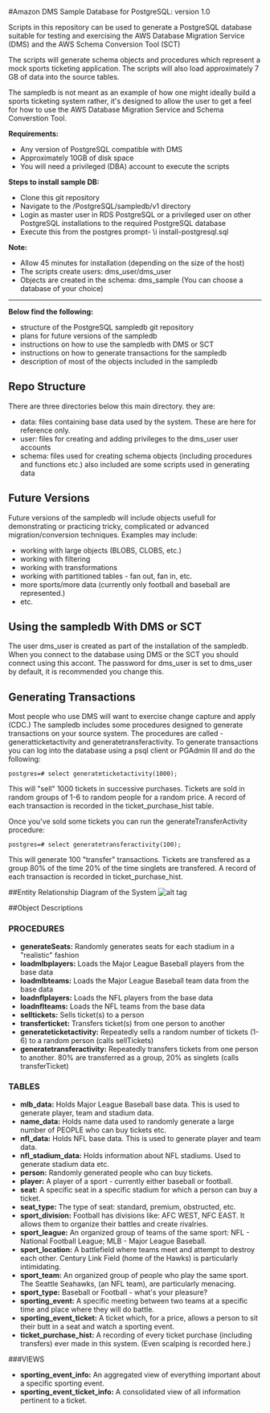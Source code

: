 #Amazon DMS Sample Database for PostgreSQL: version 1.0

Scripts in this repository can be used to generate a PostgreSQL database suitable for testing and exercising
the AWS Database Migration Service (DMS) and the AWS Schema Conversion Tool (SCT)

The scripts will generate schema objects and procedures which represent a mock sports  ticketing application.
The scripts will also load approximately 7 GB of data into the source tables.

The sampledb is not meant as an example of how one might ideally build a sports ticketing system rather,
it's designed to allow the user to get a feel for how to use the AWS Database Migration Service and Schema Converstion Tool.

**Requirements:**
* Any version of PostgreSQL compatible with DMS
* Approximately 10GB of disk space
* You will need a privileged (DBA) account to execute the scripts

**Steps to install sample DB:**
* Clone this git repository
* Navigate to the /PostgreSQL/sampledb/v1 directory
* Login as master user in RDS PostgreSQL or a privileged user on other PostgreSQL installations to the required PostgreSQL database
* Execute this from the postgres prompt- 
\i install-postgresql.sql 

**Note:**
* Allow 45 minutes for installation (depending on the size of the host)
* The scripts create users: dms_user/dms_user
* Objects are created in the schema: dms_sample (You can choose a database of your choice)


------------------------------------------------------------------------------------------------------------------------
<b>Below find the following:</b>
 * structure of the PostgreSQL sampledb git repository
 * plans for future versions of the sampledb
 * instructions on how to use the sampledb with DMS or SCT
 * instructions on how to generate transactions for the sampledb
 * description of most of the objects included in the sampledb

## Repo Structure
There are three directories below this main directory. they are:
* data: files containing base data used by the system. These are here for reference only.
* user: files for creating and adding privileges to the dms_user user accounts
* schema: files used for creating schema objects (including procedures and functions etc.) also included are some scripts used in generating data

## Future Versions
Future versions of the sampledb will include objects usefull for demonstrating or practicing tricky, complicated or advanced migration/conversion techniques. Examples may include:
* working with large objects (BLOBS, CLOBS, etc.)
* working with filtering
* working with transformations
* working with partitioned tables - fan out, fan in, etc.
* more sports/more data (currently only football and baseball are represented.)
* etc.

## Using the sampledb With DMS or SCT
The user dms_user is created as part of the installation of the sampledb. When you connect to the database using DMS or the SCT you should connect using this accont. The password for dms_user is set to dms_user by default, it is recommended you change this.

## Generating Transactions 
Most people who use DMS will want to exercise change capture and apply (CDC.) The sampledb includes some procedures designed to generate transactions on your source system. The procedures are called - generatticketactivity and generatetransferactivity. To generate transactions you can log into the database using a psql client or PGAdmin III and do the following:

```
postgres=# select generateticketactivity(1000);
```

This will "sell" 1000 tickets in successive purchases. Tickets are sold in random groups of 1-6 to random people for a random price. A record of each transaction is recorded in the ticket_purchase_hist table.

 Once you've sold some tickets you can run the generateTransferActivity procedure:

```
postgres=# select generatetransferactivity(100);
````

This will generate 100 "transfer" transactions. Tickets are transfered as a group 80% of the time 20% of the time singlets are transfered. A record of each transaction is recorded in ticket_purchase_hist.

##Entity Relationship Diagram of the System
![alt tag](/images/sampledb.jpg)

##Object Descriptions
### PROCEDURES
* **generateSeats:** Randomly generates seats for each stadium in a "realistic" fashion
* **loadmlbplayers:** Loads the Major League Baseball players from the base data
* **loadmlbteams:** Loads the Major League Baseball team data from the base data
* **loadnflplayers:** Loads the NFL players from the base data
* **loadnflteams:** Loads the NFL teams from the base data
* **selltickets:** Sells ticket(s) to a person
* **transferticket:** Transfers ticket(s) from one person to another
* **generateticketactivity:** Repeatedly sells a random number of tickets (1-6) to a random person (calls sellTickets)
* **generatetransferactivity:** Repeatedly transfers tickets from one person to another. 80% are transferred as a group, 20% as singlets (calls transferTicket)

### TABLES
* **mlb_data:** Holds Major League Baseball base data. This is used to generate player, team and stadium data.
* **name_data:** Holds name data used to randomly generate a large number of PEOPLE who can buy tickets etc.
* **nfl_data:** Holds NFL base data. This is used to generate player and team data.
* **nfl_stadium_data:** Holds information about NFL stadiums. Used to generate stadium data etc.
* **person:** Randomly generated people who can buy tickets.
* **player:** A player of a sport - currently either baseball or football.
* **seat:** A specific seat in a specific stadium for which a person can buy a ticket.
* **seat_type:** The type of seat: standard, premium, obstructed, etc.
* **sport_division:** Football has divisions like: AFC WEST, NFC EAST. It allows them to organize their battles and create rivalries.
* **sport_league:** An organized group of teams of the same sport: NFL - National Football League; MLB - Major League Baseball.
* **sport_location:** A battlefield where teams meet and attempt to destroy each other. Century Link Field (home of the Hawks) is particularly intimidating.
* **sport_team:** An organized group of people who play the same sport. The Seattle Seahawks, (an NFL team), are particularly menacing.
* **sport_type:** Baseball or Football - what's your pleasure?
* **sporting_event:** A specific meeting between two teams at a specific time and place where they will do battle.
* **sporting_event_ticket:** A ticket which, for a price, allows a person to sit their butt in a seat and watch a sporting event.
* **ticket_purchase_hist:** A recording of every ticket purchase (including transfers) ever made in this system. (Even scalping is recorded here.)

###VIEWS
* **sporting_event_info:** An aggregated view of everything important about a specific sporting event.
* **sporting_event_ticket_info:** A consolidated view of all information pertinent to a ticket.
